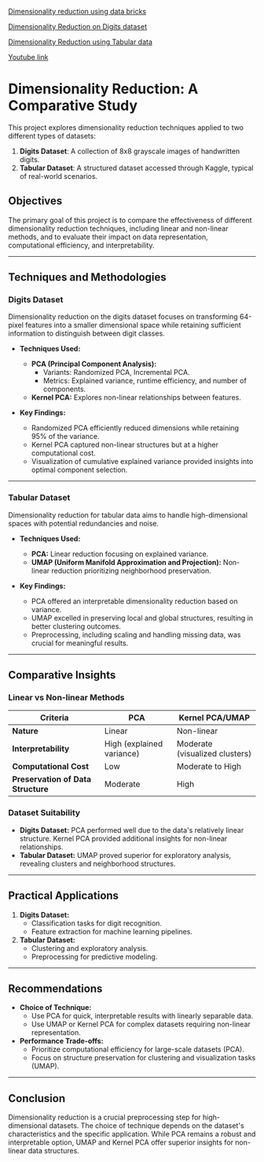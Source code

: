 [Dimensionality reduction using data bricks](https://colab.research.google.com/drive/1KB5zemWFAGZNTQUyRW17tL95aTHlf1Y3?usp=sharing)

[Dimensionality Reduction on Digits dataset](https://colab.research.google.com/drive/1FisSVZtPj7mMpWbzULGpi6jS7ow_JIT_?usp=sharing)

[Dimensionality Reduction using Tabular data](https://colab.research.google.com/drive/1D92pCwWS1xyk9OYVUgq000zZkUBWyKL5?usp=sharing)

[Youtube link](https://youtu.be/JVa0UufnLRs)


# Dimensionality Reduction: A Comparative Study

This project explores dimensionality reduction techniques applied to two different types of datasets:
1. **Digits Dataset**: A collection of 8x8 grayscale images of handwritten digits.
2. **Tabular Dataset**: A structured dataset accessed through Kaggle, typical of real-world scenarios.

## Objectives
The primary goal of this project is to compare the effectiveness of different dimensionality reduction techniques, including linear and non-linear methods, and to evaluate their impact on data representation, computational efficiency, and interpretability.

---

## Techniques and Methodologies

### Digits Dataset
Dimensionality reduction on the digits dataset focuses on transforming 64-pixel features into a smaller dimensional space while retaining sufficient information to distinguish between digit classes.

- **Techniques Used:**
  - **PCA (Principal Component Analysis):**
    - Variants: Randomized PCA, Incremental PCA.
    - Metrics: Explained variance, runtime efficiency, and number of components.
  - **Kernel PCA:** Explores non-linear relationships between features.

- **Key Findings:**
  - Randomized PCA efficiently reduced dimensions while retaining 95% of the variance.
  - Kernel PCA captured non-linear structures but at a higher computational cost.
  - Visualization of cumulative explained variance provided insights into optimal component selection.

---

### Tabular Dataset
Dimensionality reduction for tabular data aims to handle high-dimensional spaces with potential redundancies and noise.

- **Techniques Used:**
  - **PCA:** Linear reduction focusing on explained variance.
  - **UMAP (Uniform Manifold Approximation and Projection):** Non-linear reduction prioritizing neighborhood preservation.

- **Key Findings:**
  - PCA offered an interpretable dimensionality reduction based on variance.
  - UMAP excelled in preserving local and global structures, resulting in better clustering outcomes.
  - Preprocessing, including scaling and handling missing data, was crucial for meaningful results.

---

## Comparative Insights

### Linear vs Non-linear Methods
| Criteria                | PCA                     | Kernel PCA/UMAP          |
|-------------------------|-------------------------|--------------------------|
| **Nature**              | Linear                 | Non-linear               |
| **Interpretability**    | High (explained variance) | Moderate (visualized clusters) |
| **Computational Cost**  | Low                    | Moderate to High         |
| **Preservation of Data Structure** | Moderate               | High                    |

### Dataset Suitability
- **Digits Dataset:** PCA performed well due to the data's relatively linear structure. Kernel PCA provided additional insights for non-linear relationships.
- **Tabular Dataset:** UMAP proved superior for exploratory analysis, revealing clusters and neighborhood structures.

---

## Practical Applications
1. **Digits Dataset:**
   - Classification tasks for digit recognition.
   - Feature extraction for machine learning pipelines.
2. **Tabular Dataset:**
   - Clustering and exploratory analysis.
   - Preprocessing for predictive modeling.

---

## Recommendations
- **Choice of Technique:**
  - Use PCA for quick, interpretable results with linearly separable data.
  - Use UMAP or Kernel PCA for complex datasets requiring non-linear representation.
- **Performance Trade-offs:**
  - Prioritize computational efficiency for large-scale datasets (PCA).
  - Focus on structure preservation for clustering and visualization tasks (UMAP).

---

## Conclusion
Dimensionality reduction is a crucial preprocessing step for high-dimensional datasets. The choice of technique depends on the dataset's characteristics and the specific application. While PCA remains a robust and interpretable option, UMAP and Kernel PCA offer superior insights for non-linear data structures.

